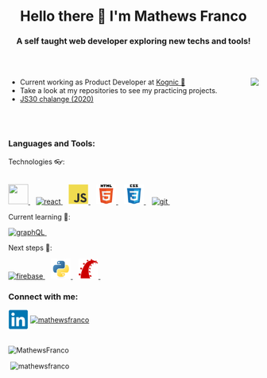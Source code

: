 <h1 align="center">Hello there 🌌 I'm Mathews Franco</h1>
<h3 align="center">A self taught web developer exploring new techs and tools!</h3>
</br>
</br>

<img align="right"
  src='https://media3.giphy.com/media/L1R1tvI9svkIWwpVYr/giphy.gif?cid=790b76110053d66ee9060695bc8942fd94b82d95fcc31dd4&rid=giphy.gif&ct=g' />

<ul>
  <li>Current working as Product Developer at <a href="https://kognic.com"> Kognic 🤖 </a> </li>
  <li>Take a look at my repositories to see my practicing projects.</li>
  <li><a href="https://mathewsfranco.github.io/JavaScript30/"> JS30 chalange (2020)</a></li>
</ul>

</br>
</br>

<h3 align="left">Languages and Tools:</h3>
Technologies 👓:
<p align="left">
</br>
    <a href="https://nodejs.org"> <img src="https://www.rlogical.com/wp-content/uploads/2021/08/Rlogical-Blog-Images-thumbnail.png"
    width="40" height="40" /> </a>&nbsp;&nbsp;
    <a href="https://reactjs.org/"> <img src="https://cdn.jsdelivr.net/gh/devicons/devicon/icons/react/react-original.svg"
      alt="react" width="40" height="40" /> </a>&nbsp;&nbsp;
    <a href="https://developer.mozilla.org/en-US/docs/Web/JavaScript"> <img
      src="https://raw.githubusercontent.com/devicons/devicon/master/icons/javascript/javascript-original.svg"
      alt="javascript" width="40" height="40" /> </a>&nbsp;&nbsp;
    <a href="https://www.w3.org/html/"> <img
      src="https://raw.githubusercontent.com/devicons/devicon/master/icons/html5/html5-original-wordmark.svg"
      alt="html5" width="40" height="40" /> </a>&nbsp;&nbsp;
    <a href="https://www.w3schools.com/css/"> <img
      src="https://raw.githubusercontent.com/devicons/devicon/master/icons/css3/css3-original-wordmark.svg" alt="css3"
      width="40" height="40" /> </a>&nbsp;&nbsp;
    <a href="https://git-scm.com/"> <img src="https://www.vectorlogo.zone/logos/git-scm/git-scm-icon.svg" alt="git"
      width="40" height="40" /> </a>&nbsp;&nbsp;
<p>Current learning 🚀:</p>
<a href="https://graphql.org/"> <img
    src="https://cdn.jsdelivr.net/gh/devicons/devicon/icons/graphql/graphql-plain.svg"
    alt="graphQL" width="40" height="40" /> </a>&nbsp;&nbsp;

<p>Next steps 🔭:</p>

<a href="https://firebase.google.com/"> <img src="https://www.vectorlogo.zone/logos/firebase/firebase-icon.svg"
    alt="firebase" width="40" height="40" /> </a>&nbsp;&nbsp;
<a href="https://firebase.google.com/"> <img
    src="https://raw.githubusercontent.com/devicons/devicon/master/icons/python/python-original.svg" alt="python"
    width="40" height="40" /> </a>&nbsp;&nbsp;
<a href="https://rubyonrails.org"> <img
    src="https://raw.githubusercontent.com/devicons/devicon/master/icons/rails/rails-plain.svg" alt="rails" width="40"
    height="40" /> </a>&nbsp;&nbsp;

</p>
<h3 align="left">Connect with me:</h3>
<a href="https://linkedin.com/in/mathewsfranco" target="blank"><img align="center"
    src="https://raw.githubusercontent.com/devicons/devicon/master/icons/linkedin/linkedin-original.svg"
    alt="mathewsfranco" height="40" width="40" /></a>
<a href="mailto:mathewsandre.franco@gmail.com" target="blank"><img align="center"
    src="https://www.svgrepo.com/show/10726/email.svg"
    alt="mathewsfranco" height="40" width="40" /></a>
<br />
<br />
<p><img align="center" src="https://github-readme-streak-stats.herokuapp.com/?user=MathewsFranco&theme=tokyonight"
    alt="MathewsFranco" /></p>
<p>&nbsp;<img align="center"
    src="https://github-readme-stats.vercel.app/api?username=mathewsfranco&show_icons=true&count_private=true&theme=tokyonight&locale=en"
    alt="mathewsfranco" /></p>
